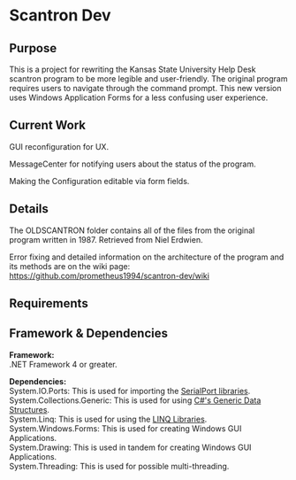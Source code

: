 # Scantron Dev

## Purpose
This is a project for rewriting the Kansas State University Help Desk scantron program to be more legible and user-friendly. The original program requires users to navigate through the command prompt. This new version uses Windows Application Forms for a less confusing user experience.

## Current Work
GUI reconfiguration for UX.  

MessageCenter for notifying users about the status of the program.  

Making the Configuration editable via form fields.  

## Details
The OLDSCANTRON folder contains all of the files from the original program written in 1987. Retrieved from Niel Erdwien.

Error fixing and detailed information on the architecture of the program and its methods are on the wiki page: https://github.com/prometheus1994/scantron-dev/wiki

## Requirements

## Framework & Dependencies
**Framework:**  
.NET Framework 4 or greater.  

**Dependencies:**  
System.IO.Ports: This is used for importing the [SerialPort libraries](https://docs.microsoft.com/en-us/dotnet/api/system.io.ports?view=netframework-4.8).  
System.Collections.Generic: This is used for using [C#'s Generic Data Structures](https://docs.microsoft.com/en-us/dotnet/standard/collections/).  
System.Linq: This is used for using the [LINQ Libraries](https://docs.microsoft.com/en-us/dotnet/api/system.linq?view=netframework-4.8).  
System.Windows.Forms: This is used for creating Windows GUI Applications.  
System.Drawing: This is used in tandem for creating Windows GUI Applications.  
System.Threading: This is used for possible multi-threading.  
